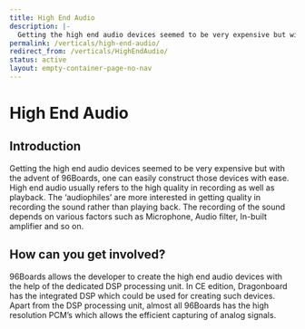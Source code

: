 ```yaml
---
title: High End Audio
description: |-
  Getting the high end audio devices seemed to be very expensive but with the advent of 96Boards, one can easily construct those devices with ease.
permalink: /verticals/high-end-audio/
redirect_from: /verticals/HighEndAudio/
status: active
layout: empty-container-page-no-nav
---
```


# High End Audio

## Introduction

Getting the high end audio devices seemed to be very expensive but with the advent of 96Boards, one can easily construct those devices with ease. High end audio usually refers to the high quality in recording as well as playback. The ‘audiophiles’ are  more interested in getting quality in recording the sound rather than playing back. The recording of the sound depends on various factors such as Microphone, Audio filter, In-built amplifier and so on.


## How can you get involved?

96Boards allows the developer to create the high end audio devices with the help of the dedicated
DSP processing unit. In CE edition, Dragonboard has the integrated DSP which could be used for
creating such devices. Apart from the DSP processing unit, almost all 96Boards has the high
resolution PCM’s which allows the efficient capturing of analog signals.
